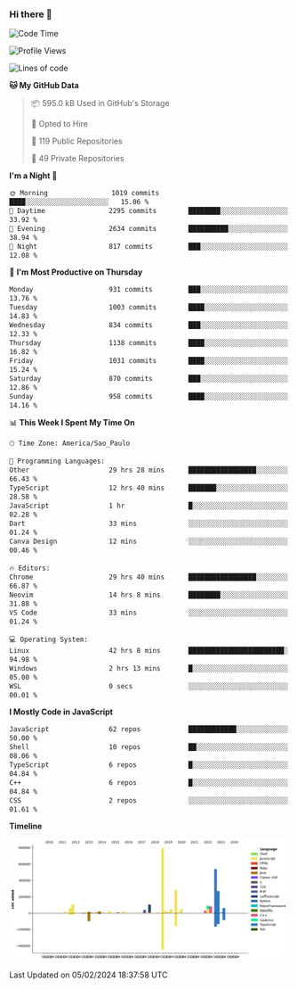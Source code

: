 ### Hi there 👋

<!--START_SECTION:waka-->
![Code Time](http://img.shields.io/badge/Code%20Time-5%2C586%20hrs%2048%20mins-blue)

![Profile Views](http://img.shields.io/badge/Profile%20Views-2-blue)

![Lines of code](https://img.shields.io/badge/From%20Hello%20World%20I%27ve%20Written-2.8%20million%20lines%20of%20code-blue)

**🐱 My GitHub Data** 

> 📦 595.0 kB Used in GitHub's Storage 
 > 
> 💼 Opted to Hire
 > 
> 📜 119 Public Repositories 
 > 
> 🔑 49 Private Repositories 
 > 
**I'm a Night 🦉** 

```text
🌞 Morning                1019 commits        ████░░░░░░░░░░░░░░░░░░░░░   15.06 % 
🌆 Daytime                2295 commits        ████████░░░░░░░░░░░░░░░░░   33.92 % 
🌃 Evening                2634 commits        ██████████░░░░░░░░░░░░░░░   38.94 % 
🌙 Night                  817 commits         ███░░░░░░░░░░░░░░░░░░░░░░   12.08 % 
```
📅 **I'm Most Productive on Thursday** 

```text
Monday                   931 commits         ███░░░░░░░░░░░░░░░░░░░░░░   13.76 % 
Tuesday                  1003 commits        ████░░░░░░░░░░░░░░░░░░░░░   14.83 % 
Wednesday                834 commits         ███░░░░░░░░░░░░░░░░░░░░░░   12.33 % 
Thursday                 1138 commits        ████░░░░░░░░░░░░░░░░░░░░░   16.82 % 
Friday                   1031 commits        ████░░░░░░░░░░░░░░░░░░░░░   15.24 % 
Saturday                 870 commits         ███░░░░░░░░░░░░░░░░░░░░░░   12.86 % 
Sunday                   958 commits         ████░░░░░░░░░░░░░░░░░░░░░   14.16 % 
```


📊 **This Week I Spent My Time On** 

```text
🕑︎ Time Zone: America/Sao_Paulo

💬 Programming Languages: 
Other                    29 hrs 28 mins      █████████████████░░░░░░░░   66.43 % 
TypeScript               12 hrs 40 mins      ███████░░░░░░░░░░░░░░░░░░   28.58 % 
JavaScript               1 hr                █░░░░░░░░░░░░░░░░░░░░░░░░   02.28 % 
Dart                     33 mins             ░░░░░░░░░░░░░░░░░░░░░░░░░   01.24 % 
Canva Design             12 mins             ░░░░░░░░░░░░░░░░░░░░░░░░░   00.46 % 

🔥 Editors: 
Chrome                   29 hrs 40 mins      █████████████████░░░░░░░░   66.87 % 
Neovim                   14 hrs 8 mins       ████████░░░░░░░░░░░░░░░░░   31.88 % 
VS Code                  33 mins             ░░░░░░░░░░░░░░░░░░░░░░░░░   01.24 % 

💻 Operating System: 
Linux                    42 hrs 8 mins       ████████████████████████░   94.98 % 
Windows                  2 hrs 13 mins       █░░░░░░░░░░░░░░░░░░░░░░░░   05.00 % 
WSL                      0 secs              ░░░░░░░░░░░░░░░░░░░░░░░░░   00.01 % 
```

**I Mostly Code in JavaScript** 

```text
JavaScript               62 repos            ████████████░░░░░░░░░░░░░   50.00 % 
Shell                    10 repos            ██░░░░░░░░░░░░░░░░░░░░░░░   08.06 % 
TypeScript               6 repos             █░░░░░░░░░░░░░░░░░░░░░░░░   04.84 % 
C++                      6 repos             █░░░░░░░░░░░░░░░░░░░░░░░░   04.84 % 
CSS                      2 repos             ░░░░░░░░░░░░░░░░░░░░░░░░░   01.61 % 
```



**Timeline**

![Lines of Code chart](https://raw.githubusercontent.com/jampow/jampow/master/assets/bar_graph.png)


 Last Updated on 05/02/2024 18:37:58 UTC
<!--END_SECTION:waka-->
